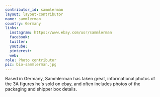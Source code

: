 ```yaml
---
contributor_id: sammlerman
layout: layout-contributor
name: sammlerman
country: Germany
links:
  instagram: https://www.ebay.com/usr/sammlerman
  facebook:
  twitter: 
  youtube:
  pinterest: 
  web: 
role: Photo contributor
pic: bio-sammlerman.jpg  
---
```

Based in Germany, Sammlerman has taken great, informational photos of the 3A figures he's sold on ebay, and often includes photos of the packaging and shipper box details. 


